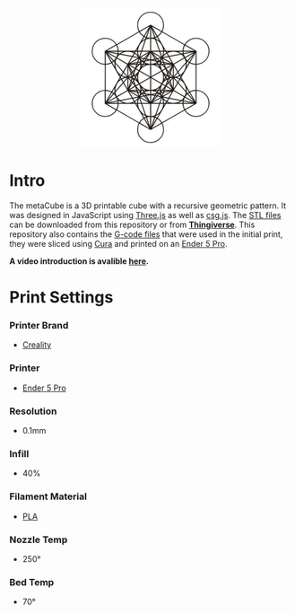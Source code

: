 <p align="center">
  <img width="250" height="250" src="https://github.com/jgphilpott/metaCube/blob/master/icon.jpg">
</p>

# Intro

The metaCube is a 3D printable cube with a recursive geometric pattern. It was designed in JavaScript using [Three.js](https://github.com/mrdoob/three.js) as well as [csg.js](https://github.com/evanw/csg.js). The [STL files](https://github.com/jgphilpott/metaCube/tree/f6e80381e360176af368a6ab4b65f1c4cfd156c1/stl) can be downloaded from this repository or from **[Thingiverse](https://www.thingiverse.com/thing:4539280)**. This repository also contains the [G-code files](https://github.com/jgphilpott/metaCube/tree/f6e80381e360176af368a6ab4b65f1c4cfd156c1/gcode) that were used in the initial print, they were sliced using [Cura](https://github.com/Ultimaker/Cura) and printed on an [Ender 5 Pro](https://3dprintingcanada.com/collections/3d-printers/products/creality-ender-5-pro).

**A video introduction is avalible [here](https://youtu.be/7sgI24PmPMs).**

# Print Settings

### Printer Brand
 - [Creality](https://www.creality.com)

### Printer
 - [Ender 5 Pro](https://www.creality.com/goods-detail/ender-5-pro-3d-printer)

### Resolution
 - 0.1mm

### Infill
 - 40%

### Filament Material
 - [PLA](https://www.amazon.ca/s?k=PLA)

### Nozzle Temp
 - 250°

### Bed Temp
 - 70°
